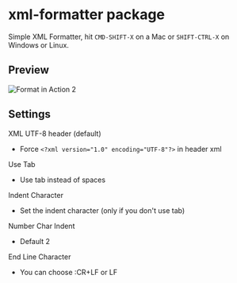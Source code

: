 # xml-formatter package

Simple XML Formatter, hit `CMD-SHIFT-X` on a Mac or `SHIFT-CTRL-X` on Windows or
Linux.

## Preview

![Format in Action 2](http://www.neyestrabelli.com/arquivos/xml-formatter3.gif)

## Settings

XML UTF-8 header (default)

- Force `<?xml version="1.0" encoding="UTF-8"?>` in header xml

Use Tab
- Use tab instead of spaces

Indent Character

- Set the indent character (only if you don't use tab)

Number Char Indent

- Default 2

End Line Character

- You can choose :CR+LF or LF
